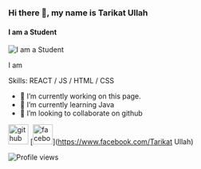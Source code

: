 ### Hi there 👋, my name is Tarikat Ullah
#### I am a Student
![I am a Student](https://scontent.fcgp17-1.fna.fbcdn.net/v/t1.6435-1/s200x200/246435427_3067299910175925_3044698035279259034_n.jpg?_nc_cat=111&ccb=1-5&_nc_sid=7206a8&_nc_ohc=BmScJ5VYknwAX9ktHVN&_nc_ht=scontent.fcgp17-1.fna&oh=f130740b40118718f305830fd4a84943&oe=61AB5ED3)

I am

Skills:  REACT / JS / HTML / CSS

- 🔭 I’m currently working on this page. 
- 🌱 I’m currently learning Java  
- 👯 I’m looking to collaborate on github 


[<img src='https://cdn.jsdelivr.net/npm/simple-icons@3.0.1/icons/github.svg' alt='github' height='40'>](https://github.com/https://github.com/Tarikat-Ullah)  [<img src='https://cdn.jsdelivr.net/npm/simple-icons@3.0.1/icons/facebook.svg' alt='facebook' height='40'>](https://www.facebook.com/Tarikat Ullah)  

![Profile views](https://gpvc.arturio.dev/https://github.com/Tarikat-Ullah)  

